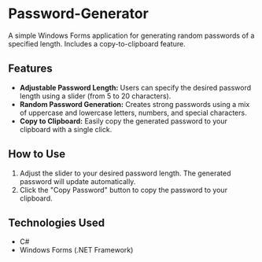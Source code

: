 # Password-Generator
A simple Windows Forms application for generating random passwords of a specified length. Includes a copy-to-clipboard feature.

## Features

* **Adjustable Password Length:** Users can specify the desired password length using a slider (from 5 to 20 characters).
* **Random Password Generation:** Creates strong passwords using a mix of uppercase and lowercase letters, numbers, and special characters.
* **Copy to Clipboard:** Easily copy the generated password to your clipboard with a single click.

## How to Use

1.  Adjust the slider to your desired password length. The generated password will update automatically.
2.  Click the "Copy Password" button to copy the password to your clipboard.

## Technologies Used

* C#
* Windows Forms (.NET Framework)
